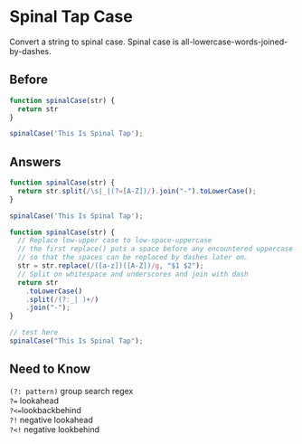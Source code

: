 # Spinal Tap Case
Convert a string to spinal case. Spinal case is all-lowercase-words-joined-by-dashes.

## Before
```javascript
function spinalCase(str) {
  return str 
}

spinalCase('This Is Spinal Tap');
```
## Answers
```javascript
function spinalCase(str) {
  return str.split(/\s|_|(?=[A-Z])/).join("-").toLowerCase();
}

spinalCase('This Is Spinal Tap');
```
```javascript
function spinalCase(str) {
  // Replace low-upper case to low-space-uppercase
  // the first replace() puts a space before any encountered uppercase characters in the string str
  // so that the spaces can be replaced by dashes later on.
  str = str.replace(/([a-z])([A-Z])/g, "$1 $2"); 
  // Split on whitespace and underscores and join with dash
  return str
    .toLowerCase()
    .split(/(?:_| )+/)
    .join("-");
}

// test here
spinalCase("This Is Spinal Tap");
```
## Need to Know
`(?: pattern)` group search regex </br>
`?=` lookahead  </br>
`?<=`lookbackbehind </br>
`?!` negative lookahead  </br>
`?<!` negative lookbehind </br>
